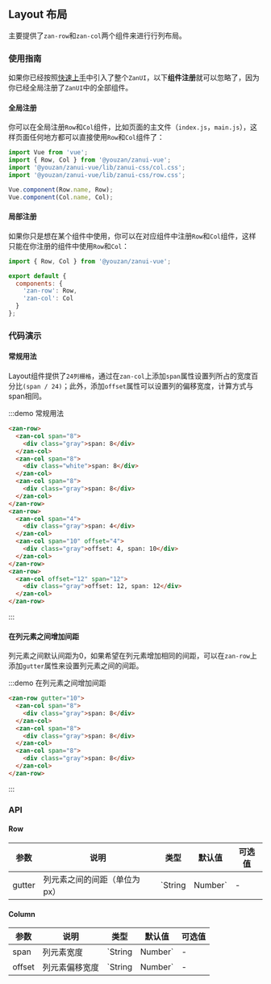 <style>
@component-namespace demo {
  @b layout {
    .zan-row {
      padding: 0 20px;
    }
    .zan-col {
      margin-bottom: 10px;
    }
  }
}

.gray {
    height: 30px;
    line-height: 30px;
    font-size: 12px;
    background: #666;
    color: #fff;
    text-align: center;
}
.white {
    height: 30px;
    line-height: 30px;
    font-size: 12px;
    background: #fff;
    color: #333;
    text-align: center;
}
</style>

## Layout 布局

主要提供了`zan-row`和`zan-col`两个组件来进行行列布局。

### 使用指南

如果你已经按照[快速上手](/vue/component/quickstart)中引入了整个`ZanUI`，以下**组件注册**就可以忽略了，因为你已经全局注册了`ZanUI`中的全部组件。

#### 全局注册

你可以在全局注册`Row`和`Col`组件，比如页面的主文件（`index.js`，`main.js`），这样页面任何地方都可以直接使用`Row`和`Col`组件了：

```js
import Vue from 'vue';
import { Row, Col } from '@youzan/zanui-vue';
import '@youzan/zanui-vue/lib/zanui-css/col.css';
import '@youzan/zanui-vue/lib/zanui-css/row.css';

Vue.component(Row.name, Row);
Vue.component(Col.name, Col);
```

#### 局部注册

如果你只是想在某个组件中使用，你可以在对应组件中注册`Row`和`Col`组件，这样只能在你注册的组件中使用`Row`和`Col`：

```js
import { Row, Col } from '@youzan/zanui-vue';

export default {
  components: {
    'zan-row': Row,
    'zan-col': Col
  }
};
```

### 代码演示

#### 常规用法

Layout组件提供了`24列栅格`，通过在`zan-col`上添加`span`属性设置列所占的宽度百分比`(span / 24)`；此外，添加`offset`属性可以设置列的偏移宽度，计算方式与span相同。

:::demo 常规用法
```html
<zan-row>
  <zan-col span="8">
    <div class="gray">span: 8</div>
  </zan-col>
  <zan-col span="8">
    <div class="white">span: 8</div>
  </zan-col>
  <zan-col span="8">
    <div class="gray">span: 8</div>
  </zan-col>
</zan-row>
<zan-row>
  <zan-col span="4">
    <div class="gray">span: 4</div>
  </zan-col>
  <zan-col span="10" offset="4">
    <div class="gray">offset: 4, span: 10</div>
  </zan-col>
</zan-row>
<zan-row>
  <zan-col offset="12" span="12">
    <div class="gray">offset: 12, span: 12</div>
  </zan-col>
</zan-row>
```
:::

#### 在列元素之间增加间距

列元素之间默认间距为0，如果希望在列元素增加相同的间距，可以在`zan-row`上添加`gutter`属性来设置列元素之间的间距。

:::demo 在列元素之间增加间距
```html
<zan-row gutter="10">
  <zan-col span="8">
    <div class="gray">span: 8</div>
  </zan-col>
  <zan-col span="8">
    <div class="gray">span: 8</div>
  </zan-col>
  <zan-col span="8">
    <div class="gray">span: 8</div>
  </zan-col>
</zan-row>
```
:::

### API

#### Row
| 参数       | 说明      | 类型       | 默认值       | 可选值       |
|-----------|-----------|-----------|-------------|-------------|
| gutter | 列元素之间的间距（单位为px） | `String | Number`  | -  |   |

#### Column
| 参数       | 说明      | 类型       | 默认值       | 可选值       |
|-----------|-----------|-----------|-------------|-------------|
| span | 列元素宽度 | `String | Number`  | -  |   |
| offset | 列元素偏移宽度 | `String | Number`  | -  |   |
